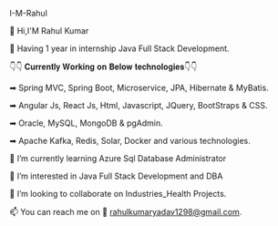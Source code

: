 I-M-Rahul

👋 Hi,I'M Rahul Kumar

💼 Having 1 year in internship Java Full Stack Development.

👇👇 𝐂𝐮𝐫𝐫𝐞𝐧𝐭𝐥𝐲 𝐖𝐨𝐫𝐤𝐢𝐧𝐠 𝐨𝐧 𝐁𝐞𝐥𝐨𝐰 𝐭𝐞𝐜𝐡𝐧𝐨𝐥𝐨𝐠𝐢𝐞𝐬👇👇

 ➡ Spring MVC, Spring Boot, Microservice, JPA, Hibernate & MyBatis.

 ➡ Angular Js, React Js, Html, Javascript, JQuery, BootStraps & CSS.

 ➡ Oracle, MySQL, MongoDB & pgAdmin.

 ➡ Apache Kafka, Redis, Solar, Docker and various technologies.
 
🌱 I’m currently learning Azure Sql Database Administrator

👀 I’m interested in Java Full Stack Development and DBA

💞️ I’m looking to collaborate on Industries_Health Projects.

📫 You can reach me on 📧 rahulkumaryadav1298@gmail.com.
